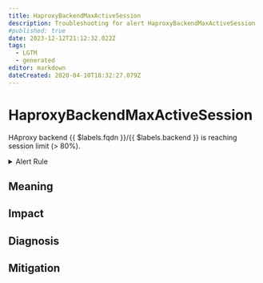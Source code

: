 ```yaml
---
title: HaproxyBackendMaxActiveSession
description: Troubleshooting for alert HaproxyBackendMaxActiveSession
#published: true
date: 2023-12-12T21:12:32.022Z
tags: 
  - LGTM
  - generated
editor: markdown
dateCreated: 2020-04-10T18:32:27.079Z
---
```


# HaproxyBackendMaxActiveSession

HAproxy backend {{ $labels.fqdn }}/{{ $labels.backend }} is reaching session limit (> 80%).

<details>
  <summary>Alert Rule</summary>

{{% rule "haproxy/haproxy-exporter-v1.yml" "HaproxyBackendMaxActiveSession" %}}

{{% comment %}}

```yaml
alert: HaproxyBackendMaxActiveSession
expr: ((sum by (backend) (avg_over_time(haproxy_backend_current_sessions[2m]) * 100) / sum by (backend) (avg_over_time(haproxy_backend_limit_sessions[2m])))) > 80
for: 2m
labels:
    severity: warning
annotations:
    summary: HAProxy backend max active session (instance {{ $labels.instance }})
    description: |-
        HAproxy backend {{ $labels.fqdn }}/{{ $labels.backend }} is reaching session limit (> 80%).
          VALUE = {{ $value }}
          LABELS = {{ $labels }}
    runbook: https://github.com/srerun/prometheus-alerts/blob/main/content/runbooks/haproxy-exporter-v1/HaproxyBackendMaxActiveSession.md

```

{{% /comment %}}

</details>


## Meaning
[//]: # "Short paragraph that explains what the alert means"


## Impact
[//]: # "What could / will happen if the alert is not addressed"



## Diagnosis
[//]: # "Steps to take to identify the cause of the problem"



## Mitigation
[//]: # "The steps necessary to resolve the alert"
